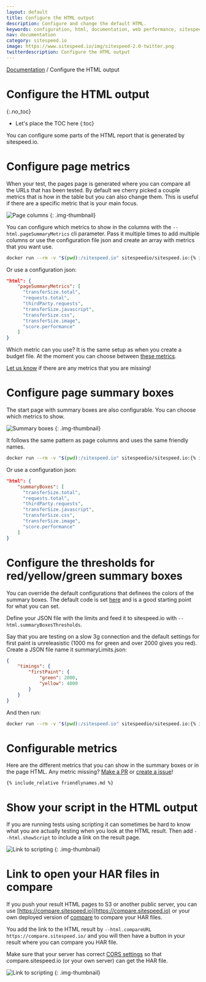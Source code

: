 ```yaml
---
layout: default
title: Configure the HTML output
description: Configure and change the default HTML.
keywords: configuration, html, documentation, web performance, sitespeed.io
nav: documentation
category: sitespeed.io
image: https://www.sitespeed.io/img/sitespeed-2.0-twitter.png
twitterdescription: Configure the HTML output
---
```

[Documentation]({{site.baseurl}}/documentation/sitespeed.io/) / Configure the HTML output

# Configure the HTML output
{:.no_toc}

* Let's place the TOC here
{:toc}

You can configure some parts of the HTML report that is generated by sitespeed.io.


# Configure page metrics
When your test, the pages page is generated where you can compare all the URLs that has been tested. By default we cherry picked a couple metrics that is how in the table but you can also change them. This is useful if there are a specific metric that is your main focus.


![Page columns]({{site.baseurl}}/img/pagecolumns.png)
{: .img-thumbnail}


You can configure which metrics to show in the columns with the `--html.pageSummaryMetrics` cli parameter. Pass it multiple times to add multiple columns or use the configuration file json and create an array with metrics that you want use.

~~~bash
docker run --rm -v "$(pwd):/sitespeed.io" sitespeedio/sitespeed.io:{% include version/sitespeed.io.txt %} --html.pageSummaryMetrics timings.pageLoadTime  --html.pageSummaryMetrics requests.total https://www.sitespeed.io 
~~~

Or use a configuration json:

~~~json
"html": {
    "pageSummaryMetrics": [
      "transferSize.total",
      "requests.total",
      "thirdParty.requests",
      "transferSize.javascript",
      "transferSize.css",
      "transferSize.image",
      "score.performance"
    ]
}

~~~

Which metric can you use? It is the same setup as when you create a budget file. At the moment you can choose between [these metrics](#configurable-metrics).



[Let us know](https://github.com/sitespeedio/sitespeed.io/issues/new) if there are any metrics that you are missing!

# Configure page summary boxes

The start page with summary boxes are also configurable. You can choose which metrics to show.

![Summary boxes]({{site.baseurl}}/img/summary-boxes.png)
{: .img-thumbnail}


It follows the same pattern as page columns and uses the same friendly names. 

~~~bash
docker run --rm -v "$(pwd):/sitespeed.io" sitespeedio/sitespeed.io:{% include version/sitespeed.io.txt %} --html.summaryBoxes timings.pageLoadTime  --html.summaryBoxes requests.total https://www.sitespeed.io 
~~~


Or use a configuration json:

~~~json
"html": {
    "summaryBoxes": [
      "transferSize.total",
      "requests.total",
      "thirdParty.requests",
      "transferSize.javascript",
      "transferSize.css",
      "transferSize.image",
      "score.performance"
    ]
}
~~~

# Configure the thresholds for red/yellow/green summary boxes

You can override the default configurations that definees the colors of the summary boxes. The default code is set [here](https://github.com/sitespeedio/sitespeed.io/blob/main/lib/plugins/html/setup/summaryBoxesDefaultLimits.js) and is a good starting point for what you can set.

Define your JSON file with the limits and feed it to sitespeed.io with `--html.summaryBoxesThresholds`.

Say that you are testing on a slow 3g connection and the default settings for first paint is unreleasistic (1000 ms for green and over 2000 gives you red). Create a JSON file name it summaryLimits.json:

~~~json
{
    "timings": {
        "firstPaint": { 
            "green": 2000, 
            "yellow": 4000 
        }
    }
}
~~~

And then run:
 ~~~bash
docker run --rm -v "$(pwd):/sitespeed.io" sitespeedio/sitespeed.io:{% include version/sitespeed.io.txt %} --html.summaryBoxesThresholds summaryLimits.json https://www.sitespeed.io 
~~~


# Configurable metrics 
Here are the different metrics that you can show in the summary boxes or in the page HTML. Any metric missing? [Make a PR](https://github.com/sitespeedio/sitespeed.io/blob/main/lib/support/friendlynames.js) or [create a issue](https://github.com/sitespeedio/sitespeed.io/issues/new)!


~~~
{% include_relative friendlynames.md %}
~~~

# Show your script in the HTML output
If you are running tests using scripting it can sometimes be hard to know what you are actually testing when you look at the HTML result. Then add `--html.showScript` to include a link on the result page.


![Link to scripting]({{site.baseurl}}/img/the-script-link.png)
{: .img-thumbnail}

# Link to open your HAR files in compare

If you push your result HTML pages to S3 or another public server, you can use [https://compare.sitespeed.io](https://compare.sitespeed.io) or your own deployed version of [compare](https://github.com/sitespeedio/compare) to compare your HAR files.

You add the link to the HTML result by `--html.compareURL  https://compare.sitespeed.io/` and you will then have a button in your result where you can compare you HAR file. 

Make sure that your server has correct [CORS settings](https://en.wikipedia.org/wiki/Cross-origin_resource_sharing) so that compare.sitespeed.io (or your own server) can get the HAR file.


![Link to scripting]({{site.baseurl}}/img/compare-button.png)
{: .img-thumbnail}
